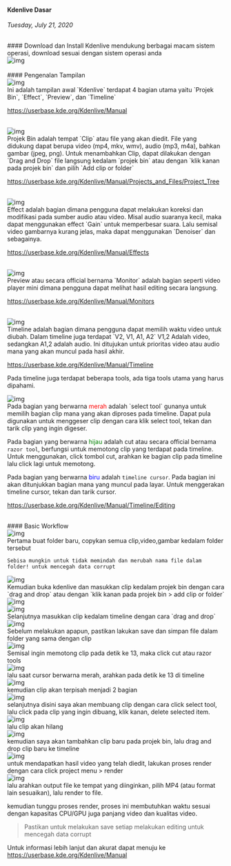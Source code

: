 #### Kdenlive Dasar
_Tuesday, July 21, 2020_

<br>
#### Download dan Install
Kdenlive mendukung berbagai macam sistem operasi, download sesuai dengan sistem operasi anda <https://kdenlive.org/en/download/>
<div class="row">
	<div class="col-sm-1"></div>
	<div class="col-sm-10">
		<div class="img-thumbnail">
			<img class="img-fluid" src="./posts/2020-07-21-kdenlive-dasar/0.png" alt="img">
		</div>
	</div>
	<div class="col-sm-1"></div>
</div>

<br>
#### Pengenalan Tampilan

<div class="row">
	<div class="col-sm-1"></div>
	<div class="col-sm-10">
		<div class="img-thumbnail">
			<img class="img-fluid" src="./posts/2020-07-21-kdenlive-dasar/1.png" alt="img">
		</div>
	</div>
	<div class="col-sm-1"></div>
</div>
Ini adalah tampilan awal `Kdenlive` terdapat 4 bagian utama yaitu `Projek Bin`, `Effect`, `Preview`, dan `Timeline`

<https://userbase.kde.org/Kdenlive/Manual>

<br>
<div class="row">
	<div class="col-sm-3"></div>
	<div class="col-sm-6">
		<div class="img-thumbnail">
			<img class="img-fluid" src="./posts/2020-07-21-kdenlive-dasar/2.png" alt="img">
		</div>
	</div>
	<div class="col-sm-3"></div>
</div>
Projek Bin adalah tempat `Clip` atau file yang akan diedit. File yang didukung dapat berupa video (mp4, mkv, wmv), 
audio (mp3, m4a), bahkan gambar (jpeg, png). Untuk menambahkan Clip, dapat dilakukan dengan `Drag and Drop` file 
langsung kedalam `projek bin` atau dengan `klik kanan pada projek bin` dan pilih `Add clip or folder`

<https://userbase.kde.org/Kdenlive/Manual/Projects_and_Files/Project_Tree>

<br>
<div class="row">
	<div class="col-sm-2"></div>
	<div class="col-sm-8">
		<div class="img-thumbnail">
			<img class="img-fluid" src="./posts/2020-07-21-kdenlive-dasar/3.png" alt="img">
		</div>
	</div>
	<div class="col-sm-2"></div>
</div>
Effect adalah bagian dimana pengguna dapat melakukan koreksi dan modifikasi pada sumber audio atau video. Misal 
audio suaranya kecil, maka dapat menggunakan effect `Gain` untuk memperbesar suara. Lalu semisal video gambarnya 
kurang jelas, maka dapat menggunakan `Denoiser` dan sebagainya.

<https://userbase.kde.org/Kdenlive/Manual/Effects>

<br>
<div class="row">
	<div class="col-sm-1"></div>
	<div class="col-sm-10">
		<div class="img-thumbnail">
			<img class="img-fluid" src="./posts/2020-07-21-kdenlive-dasar/4.png" alt="img">
		</div>
	</div>
	<div class="col-sm-1"></div>
</div>
Preview atau secara official bernama `Monitor` adalah bagian seperti video player mini dimana pengguna dapat 
melihat hasil editing secara langsung.

<https://userbase.kde.org/Kdenlive/Manual/Monitors>

<br>
<div class="row">
	<div class="col-sm-2"></div>
	<div class="col-sm-8">
		<div class="img-thumbnail">
			<img class="img-fluid" src="./posts/2020-07-21-kdenlive-dasar/5.png" alt="img">
		</div>
	</div>
	<div class="col-sm-2"></div>
</div>
Timeline adalah bagian dimana pengguna dapat memilih waktu video untuk diubah. Dalam timeline juga terdapat 
`V2, V1, A1, A2` V1,2 Adalah video, sedangkan A1,2 adalah audio. Ini ditujukan untuk prioritas video atau 
audio mana yang akan muncul pada hasil akhir. 

<https://userbase.kde.org/Kdenlive/Manual/Timeline>

Pada timeline juga terdapat beberapa tools, ada tiga tools utama 
yang harus dipahami.
<div class="row">
	<div class="col-sm-3"></div>
	<div class="col-sm-6">
		<div class="img-thumbnail">
			<img class="img-fluid" src="./posts/2020-07-21-kdenlive-dasar/5-1.png" alt="img">
		</div>
	</div>
	<div class="col-sm-3"></div>
</div>
Pada bagian yang berwarna <span style="color:red">merah</span> adalah `select tool` gunanya untuk memilih bagian clip mana yang akan diproses pada timeline. Dapat pula digunakan untuk menggeser clip dengan cara klik select tool, tekan dan tarik clip yang ingin digeser.

Pada bagian yang berwarna <span style="color:green">hijau</span> adalah cut atau secara official bernama `razor tool`, berfungsi untuk memotong clip yang terdapat pada timeline. Untuk menggunakan, click tombol cut, arahkan ke bagian clip pada timeline lalu click lagi untuk memotong.

Pada bagian yang berwarna <span style="color:blue">biru</span> adalah `timeline cursor`. Pada bagian ini akan ditunjukkan bagian mana yang muncul pada layar. Untuk menggerakan timeline cursor, tekan dan tarik cursor.

<https://userbase.kde.org/Kdenlive/Manual/Timeline/Editing>

<br>
#### Basic Workflow
<div class="row">
	<div class="col-sm-3"></div>
	<div class="col-sm-6">
		<div class="img-thumbnail">
			<img class="img-fluid" src="./posts/2020-07-21-kdenlive-dasar/6.png" alt="img">
		</div>
	</div>
	<div class="col-sm-3"></div>
</div>
Pertama buat folder baru, copykan semua clip,video,gambar kedalam folder tersebut

`Sebisa mungkin untuk tidak memindah dan merubah nama file dalam folder! untuk mencegah data corrupt`

<div class="row">
	<div class="col-sm-3"></div>
	<div class="col-sm-6">
		<div class="img-thumbnail">
			<img class="img-fluid" src="./posts/2020-07-21-kdenlive-dasar/7.png" alt="img">
		</div>
	</div>
	<div class="col-sm-3"></div>
</div>
Kemudian buka kdenlive dan masukkan clip kedalam projek bin dengan cara `drag and drop` 
atau dengan `klik kanan pada projek bin > add clip or folder`

<div class="row">
	<div class="col-sm-1"></div>
	<div class="col-sm-10">
		<div class="img-thumbnail">
			<img class="img-fluid" src="./posts/2020-07-21-kdenlive-dasar/8.png" alt="img">
		</div>
	</div>
	<div class="col-sm-1"></div>
</div>
<div class="row">
	<div class="col-sm-1"></div>
	<div class="col-sm-10">
		<div class="img-thumbnail">
			<img class="img-fluid" src="./posts/2020-07-21-kdenlive-dasar/9.png" alt="img">
		</div>
	</div>
	<div class="col-sm-1"></div>
</div>
Selanjutnya masukkan clip kedalam timeline dengan cara `drag and drop`

<div class="row">
	<div class="col-sm-3"></div>
	<div class="col-sm-6">
		<div class="img-thumbnail">
			<img class="img-fluid" src="./posts/2020-07-21-kdenlive-dasar/10.png" alt="img">
		</div>
	</div>
	<div class="col-sm-3"></div>
</div>
Sebelum melakukan apapun, pastikan lakukan save dan simpan file dalam folder yang sama dengan clip

<div class="row">
	<div class="col-sm-3"></div>
	<div class="col-sm-6">
		<div class="img-thumbnail">
			<img class="img-fluid" src="./posts/2020-07-21-kdenlive-dasar/11.png" alt="img">
		</div>
	</div>
	<div class="col-sm-3"></div>
</div>
Semisal ingin memotong clip pada detik ke 13, maka click cut atau razor tools


<div class="row">
	<div class="col-sm-2"></div>
	<div class="col-sm-8">
		<div class="img-thumbnail">
			<img class="img-fluid" src="./posts/2020-07-21-kdenlive-dasar/12.png" alt="img">
		</div>
	</div>
	<div class="col-sm-2"></div>
</div>
lalu saat cursor berwarna merah, arahkan pada detik ke 13 di timeline


<div class="row">
	<div class="col-sm-2"></div>
	<div class="col-sm-8">
		<div class="img-thumbnail">
			<img class="img-fluid" src="./posts/2020-07-21-kdenlive-dasar/13.png" alt="img">
		</div>
	</div>
	<div class="col-sm-2"></div>
</div>
kemudian clip akan terpisah menjadi 2 bagian


<div class="row">
	<div class="col-sm-2"></div>
	<div class="col-sm-8">
		<div class="img-thumbnail">
			<img class="img-fluid" src="./posts/2020-07-21-kdenlive-dasar/14.png" alt="img">
		</div>
	</div>
	<div class="col-sm-2"></div>
</div>
selanjutnya disini saya akan membuang clip dengan cara click select tool, lalu click pada clip yang ingin dibuang, klik kanan, delete selected item.


<div class="row">
	<div class="col-sm-2"></div>
	<div class="col-sm-8">
		<div class="img-thumbnail">
			<img class="img-fluid" src="./posts/2020-07-21-kdenlive-dasar/15.png" alt="img">
		</div>
	</div>
	<div class="col-sm-2"></div>
</div>
lalu clip akan hilang


<div class="row">
	<div class="col-sm-1"></div>
	<div class="col-sm-10">
		<div class="img-thumbnail">
			<img class="img-fluid" src="./posts/2020-07-21-kdenlive-dasar/16.png" alt="img">
		</div>
	</div>
	<div class="col-sm-1"></div>
</div>
kemudian saya akan tambahkan clip baru pada projek bin, lalu drag and drop clip baru ke timeline


<div class="row">
	<div class="col-sm-3"></div>
	<div class="col-sm-6">
		<div class="img-thumbnail">
			<img class="img-fluid" src="./posts/2020-07-21-kdenlive-dasar/17.png" alt="img">
		</div>
	</div>
	<div class="col-sm-3"></div>
</div>
untuk mendapatkan hasil video yang telah diedit, lakukan proses render dengan cara click project menu > render


<div class="row">
	<div class="col-sm-3"></div>
	<div class="col-sm-6">
		<div class="img-thumbnail">
			<img class="img-fluid" src="./posts/2020-07-21-kdenlive-dasar/18.png" alt="img">
		</div>
	</div>
	<div class="col-sm-3"></div>
</div>
lalu arahkan output file ke tempat yang diinginkan, pilih MP4 (atau format lain sesuaikan), lalu render to file.

kemudian tunggu proses render, proses ini membutuhkan waktu sesuai dengan kapasitas CPU/GPU juga panjang video dan kualitas video.

> Pastikan untuk melakukan save setiap melakukan editing untuk mencegah data corrupt


Untuk informasi lebih lanjut dan akurat dapat menuju ke <https://userbase.kde.org/Kdenlive/Manual>